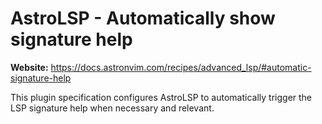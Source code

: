 # AstroLSP - Automatically show signature help

**Website:** <https://docs.astronvim.com/recipes/advanced_lsp/#automatic-signature-help>

This plugin specification configures AstroLSP to automatically trigger the LSP signature help when necessary and relevant.
